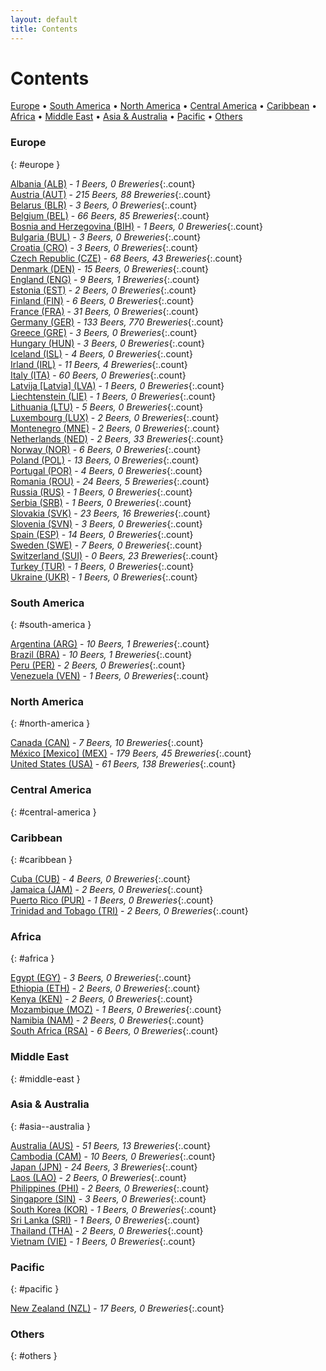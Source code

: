 ```yaml
---
layout: default
title: Contents
---
```


# Contents

[Europe](#europe) • [South America](#south-america) • [North America](#north-america) • [Central America](#central-america) • [Caribbean](#caribbean) • [Africa](#africa) • [Middle East](#middle-east) • [Asia & Australia](#asia--australia) • [Pacific](#pacific) • [Others](#others)



### Europe
{: #europe }

[Albania (ALB)](al.html) - _1 Beers, 0 Breweries_{:.count}  <br>
[Austria (AUT)](at.html) - _215 Beers, 88 Breweries_{:.count}  <br>
[Belarus (BLR)](by.html) - _3 Beers, 0 Breweries_{:.count}  <br>
[Belgium (BEL)](be.html) - _66 Beers, 85 Breweries_{:.count}  <br>
[Bosnia and Herzegovina (BIH)](ba.html) - _1 Beers, 0 Breweries_{:.count}  <br>
[Bulgaria (BUL)](bg.html) - _3 Beers, 0 Breweries_{:.count}  <br>
[Croatia (CRO)](hr.html) - _3 Beers, 0 Breweries_{:.count}  <br>
[Czech Republic (CZE)](cz.html) - _68 Beers, 43 Breweries_{:.count}  <br>
[Denmark (DEN)](dk.html) - _15 Beers, 0 Breweries_{:.count}  <br>
[England (ENG)](en.html) - _9 Beers, 1 Breweries_{:.count}  <br>
[Estonia (EST)](ee.html) - _2 Beers, 0 Breweries_{:.count}  <br>
[Finland (FIN)](fi.html) - _6 Beers, 0 Breweries_{:.count}  <br>
[France (FRA)](fr.html) - _31 Beers, 0 Breweries_{:.count}  <br>
[Germany (GER)](de.html) - _133 Beers, 770 Breweries_{:.count}  <br>
[Greece (GRE)](gr.html) - _3 Beers, 0 Breweries_{:.count}  <br>
[Hungary (HUN)](hu.html) - _3 Beers, 0 Breweries_{:.count}  <br>
[Iceland (ISL)](is.html) - _4 Beers, 0 Breweries_{:.count}  <br>
[Irland (IRL)](ie.html) - _11 Beers, 4 Breweries_{:.count}  <br>
[Italy (ITA)](it.html) - _60 Beers, 0 Breweries_{:.count}  <br>
[Latvija [Latvia] (LVA)](lv.html) - _1 Beers, 0 Breweries_{:.count}  <br>
[Liechtenstein (LIE)](li.html) - _1 Beers, 0 Breweries_{:.count}  <br>
[Lithuania (LTU)](lt.html) - _5 Beers, 0 Breweries_{:.count}  <br>
[Luxembourg (LUX)](lu.html) - _2 Beers, 0 Breweries_{:.count}  <br>
[Montenegro (MNE)](me.html) - _2 Beers, 0 Breweries_{:.count}  <br>
[Netherlands (NED)](nl.html) - _2 Beers, 33 Breweries_{:.count}  <br>
[Norway (NOR)](no.html) - _6 Beers, 0 Breweries_{:.count}  <br>
[Poland (POL)](pl.html) - _13 Beers, 0 Breweries_{:.count}  <br>
[Portugal (POR)](pt.html) - _4 Beers, 0 Breweries_{:.count}  <br>
[Romania (ROU)](ro.html) - _24 Beers, 5 Breweries_{:.count}  <br>
[Russia (RUS)](ru.html) - _1 Beers, 0 Breweries_{:.count}  <br>
[Serbia (SRB)](rs.html) - _1 Beers, 0 Breweries_{:.count}  <br>
[Slovakia (SVK)](sk.html) - _23 Beers, 16 Breweries_{:.count}  <br>
[Slovenia (SVN)](si.html) - _3 Beers, 0 Breweries_{:.count}  <br>
[Spain (ESP)](es.html) - _14 Beers, 0 Breweries_{:.count}  <br>
[Sweden (SWE)](se.html) - _7 Beers, 0 Breweries_{:.count}  <br>
[Switzerland (SUI)](ch.html) - _0 Beers, 23 Breweries_{:.count}  <br>
[Turkey (TUR)](tr.html) - _1 Beers, 0 Breweries_{:.count}  <br>
[Ukraine (UKR)](ua.html) - _1 Beers, 0 Breweries_{:.count}  <br>



### South America
{: #south-america }

[Argentina (ARG)](ar.html) - _10 Beers, 1 Breweries_{:.count}  <br>
[Brazil (BRA)](br.html) - _10 Beers, 1 Breweries_{:.count}  <br>
[Peru (PER)](pe.html) - _2 Beers, 0 Breweries_{:.count}  <br>
[Venezuela (VEN)](ve.html) - _1 Beers, 0 Breweries_{:.count}  <br>



### North America
{: #north-america }

[Canada (CAN)](ca.html) - _7 Beers, 10 Breweries_{:.count}  <br>
[México [Mexico] (MEX)](mx.html) - _179 Beers, 45 Breweries_{:.count}  <br>
[United States (USA)](us.html) - _61 Beers, 138 Breweries_{:.count}  <br>



### Central America
{: #central-america }




### Caribbean
{: #caribbean }

[Cuba (CUB)](cu.html) - _4 Beers, 0 Breweries_{:.count}  <br>
[Jamaica (JAM)](jm.html) - _2 Beers, 0 Breweries_{:.count}  <br>
[Puerto Rico (PUR)](pr.html) - _1 Beers, 0 Breweries_{:.count}  <br>
[Trinidad and Tobago (TRI)](tt.html) - _2 Beers, 0 Breweries_{:.count}  <br>



### Africa
{: #africa }

[Egypt (EGY)](eg.html) - _3 Beers, 0 Breweries_{:.count}  <br>
[Ethiopia (ETH)](et.html) - _2 Beers, 0 Breweries_{:.count}  <br>
[Kenya (KEN)](ke.html) - _2 Beers, 0 Breweries_{:.count}  <br>
[Mozambique (MOZ)](mz.html) - _1 Beers, 0 Breweries_{:.count}  <br>
[Namibia (NAM)](na.html) - _2 Beers, 0 Breweries_{:.count}  <br>
[South Africa (RSA)](za.html) - _6 Beers, 0 Breweries_{:.count}  <br>



### Middle East
{: #middle-east }




### Asia & Australia
{: #asia--australia }

[Australia (AUS)](au.html) - _51 Beers, 13 Breweries_{:.count}  <br>
[Cambodia (CAM)](kh.html) - _10 Beers, 0 Breweries_{:.count}  <br>
[Japan (JPN)](jp.html) - _24 Beers, 3 Breweries_{:.count}  <br>
[Laos (LAO)](la.html) - _2 Beers, 0 Breweries_{:.count}  <br>
[Philippines (PHI)](ph.html) - _2 Beers, 0 Breweries_{:.count}  <br>
[Singapore (SIN)](sg.html) - _3 Beers, 0 Breweries_{:.count}  <br>
[South Korea (KOR)](kr.html) - _1 Beers, 0 Breweries_{:.count}  <br>
[Sri Lanka (SRI)](lk.html) - _1 Beers, 0 Breweries_{:.count}  <br>
[Thailand (THA)](th.html) - _2 Beers, 0 Breweries_{:.count}  <br>
[Vietnam (VIE)](vn.html) - _1 Beers, 0 Breweries_{:.count}  <br>



### Pacific
{: #pacific }

[New Zealand (NZL)](nz.html) - _17 Beers, 0 Breweries_{:.count}  <br>



### Others
{: #others }



